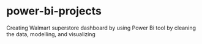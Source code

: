 # power-bi-projects
Creating Walmart superstore dashboard by using Power Bi tool by cleaning the data, modelling, and visualizing
